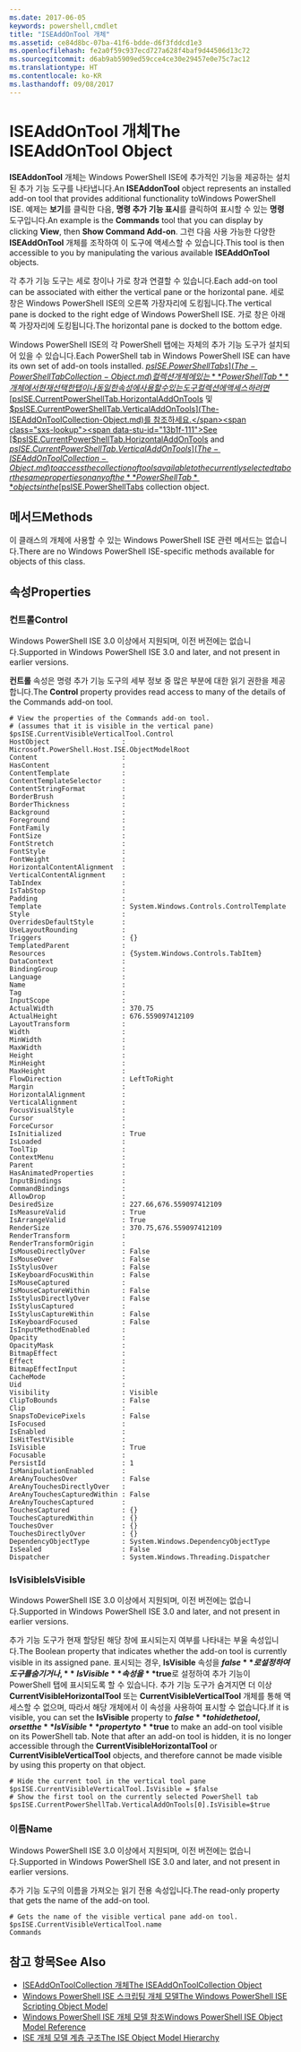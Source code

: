 ```yaml
---
ms.date: 2017-06-05
keywords: powershell,cmdlet
title: "ISEAddOnTool 개체"
ms.assetid: ce84d8bc-07ba-41f6-bdde-d6f3fddcd1e3
ms.openlocfilehash: fe2a0f59c937ecd727a628f4baf9d44506d13c72
ms.sourcegitcommit: d6ab9ab5909ed59cce4ce30e29457e0e75c7ac12
ms.translationtype: HT
ms.contentlocale: ko-KR
ms.lasthandoff: 09/08/2017
---
```

# <a name="the-iseaddontool-object"></a><span data-ttu-id="13b1f-103">ISEAddOnTool 개체</span><span class="sxs-lookup"><span data-stu-id="13b1f-103">The ISEAddOnTool Object</span></span>
  <span data-ttu-id="13b1f-104">**ISEAddonTool** 개체는 Windows PowerShell ISE에 추가적인 기능을 제공하는 설치된 추가 기능 도구를 나타냅니다.</span><span class="sxs-lookup"><span data-stu-id="13b1f-104">An **ISEAddonTool** object represents an installed add-on tool that provides additional functionality toWindows PowerShell ISE.</span></span> <span data-ttu-id="13b1f-105">예제는 **보기**를 클릭한 다음, **명령 추가 기능 표시**를 클릭하여 표시할 수 있는 **명령** 도구입니다.</span><span class="sxs-lookup"><span data-stu-id="13b1f-105">An example is the **Commands** tool that you can display by clicking **View**, then **Show Command Add-on**.</span></span> <span data-ttu-id="13b1f-106">그런 다음 사용 가능한 다양한 **ISEAddOnTool** 개체를 조작하여 이 도구에 액세스할 수 있습니다.</span><span class="sxs-lookup"><span data-stu-id="13b1f-106">This tool is then accessible to you by manipulating the various available **ISEAddOnTool** objects.</span></span>

 <span data-ttu-id="13b1f-107">각 추가 기능 도구는 세로 창이나 가로 창과 연결할 수 있습니다.</span><span class="sxs-lookup"><span data-stu-id="13b1f-107">Each add-on tool can be associated with either the vertical pane or the horizontal pane.</span></span> <span data-ttu-id="13b1f-108">세로 창은 Windows PowerShell ISE의 오른쪽 가장자리에 도킹됩니다.</span><span class="sxs-lookup"><span data-stu-id="13b1f-108">The vertical pane is docked to the right edge of Windows PowerShell ISE.</span></span> <span data-ttu-id="13b1f-109">가로 창은 아래쪽 가장자리에 도킹됩니다.</span><span class="sxs-lookup"><span data-stu-id="13b1f-109">The horizontal pane is docked to the bottom edge.</span></span>

 <span data-ttu-id="13b1f-110">Windows PowerShell ISE의 각 PowerShell 탭에는 자체의 추가 기능 도구가 설치되어 있을 수 있습니다.</span><span class="sxs-lookup"><span data-stu-id="13b1f-110">Each PowerShell tab in Windows PowerShell ISE can have its own set of add-on tools installed.</span></span> <span data-ttu-id="13b1f-111">[$psISE.PowerShellTabs](The-PowerShellTabCollection-Object.md) 컬렉션 개체에 있는 **PowerShellTab** 개체에서 현재 선택한 탭이나 동일한 속성에 사용할 수 있는 도구 컬렉션에 액세스하려면 [$psISE.CurrentPowerShellTab.HorizontalAddOnTools](The-ISEAddOnToolCollection-Object.md) 및 [$psISE.CurrentPowerShellTab.VerticalAddOnTools](The-ISEAddOnToolCollection-Object.md)를 참조하세요.</span><span class="sxs-lookup"><span data-stu-id="13b1f-111">See [$psISE.CurrentPowerShellTab.HorizontalAddOnTools](The-ISEAddOnToolCollection-Object.md) and [$psISE.CurrentPowerShellTab.VerticalAddOnTools](The-ISEAddOnToolCollection-Object.md) to access the collection of tools available to the currently selected tab or the same properties on any of the **PowerShellTab** objects in the [$psISE.PowerShellTabs](The-PowerShellTabCollection-Object.md) collection object.</span></span>

## <a name="methods"></a><span data-ttu-id="13b1f-112">메서드</span><span class="sxs-lookup"><span data-stu-id="13b1f-112">Methods</span></span>
 <span data-ttu-id="13b1f-113">이 클래스의 개체에 사용할 수 있는 Windows PowerShell ISE 관련 메서드는 없습니다.</span><span class="sxs-lookup"><span data-stu-id="13b1f-113">There are no Windows PowerShell ISE-specific methods available for objects of this class.</span></span>

## <a name="properties"></a><span data-ttu-id="13b1f-114">속성</span><span class="sxs-lookup"><span data-stu-id="13b1f-114">Properties</span></span>

### <a name="control"></a><span data-ttu-id="13b1f-115">컨트롤</span><span class="sxs-lookup"><span data-stu-id="13b1f-115">Control</span></span>
  <span data-ttu-id="13b1f-116">Windows PowerShell ISE 3.0 이상에서 지원되며, 이전 버전에는 없습니다.</span><span class="sxs-lookup"><span data-stu-id="13b1f-116">Supported in Windows PowerShell ISE 3.0 and later, and not present in earlier versions.</span></span>

 <span data-ttu-id="13b1f-117">**컨트롤** 속성은 명령 추가 기능 도구의 세부 정보 중 많은 부분에 대한 읽기 권한을 제공합니다.</span><span class="sxs-lookup"><span data-stu-id="13b1f-117">The **Control** property provides read access to many of the details of the Commands add-on tool.</span></span>

```
# View the properties of the Commands add-on tool.
# (assumes that it is visible in the vertical pane)
$psISE.CurrentVisibleVerticalTool.Control
HostObject                  : Microsoft.PowerShell.Host.ISE.ObjectModelRoot
Content                     :
HasContent                  :
ContentTemplate             :
ContentTemplateSelector     :
ContentStringFormat         :
BorderBrush                 :
BorderThickness             :
Background                  :
Foreground                  :
FontFamily                  :
FontSize                    :
FontStretch                 :
FontStyle                   :
FontWeight                  :
HorizontalContentAlignment  :
VerticalContentAlignment    :
TabIndex                    :
IsTabStop                   :
Padding                     :
Template                    : System.Windows.Controls.ControlTemplate
Style                       :
OverridesDefaultStyle       :
UseLayoutRounding           :
Triggers                    : {}
TemplatedParent             :
Resources                   : {System.Windows.Controls.TabItem}
DataContext                 :
BindingGroup                :
Language                    :
Name                        :
Tag                         :
InputScope                  :
ActualWidth                 : 370.75
ActualHeight                : 676.559097412109
LayoutTransform             :
Width                       :
MinWidth                    :
MaxWidth                    :
Height                      :
MinHeight                   :
MaxHeight                   :
FlowDirection               : LeftToRight
Margin                      :
HorizontalAlignment         :
VerticalAlignment           :
FocusVisualStyle            :
Cursor                      :
ForceCursor                 :
IsInitialized               : True
IsLoaded                    :
ToolTip                     :
ContextMenu                 :
Parent                      :
HasAnimatedProperties       :
InputBindings               :
CommandBindings             :
AllowDrop                   :
DesiredSize                 : 227.66,676.559097412109
IsMeasureValid              : True
IsArrangeValid              : True
RenderSize                  : 370.75,676.559097412109
RenderTransform             :
RenderTransformOrigin       :
IsMouseDirectlyOver         : False
IsMouseOver                 : False
IsStylusOver                : False
IsKeyboardFocusWithin       : False
IsMouseCaptured             :
IsMouseCaptureWithin        : False
IsStylusDirectlyOver        : False
IsStylusCaptured            :
IsStylusCaptureWithin       : False
IsKeyboardFocused           : False
IsInputMethodEnabled        :
Opacity                     :
OpacityMask                 :
BitmapEffect                :
Effect                      :
BitmapEffectInput           :
CacheMode                   :
Uid                         :
Visibility                  : Visible
ClipToBounds                : False
Clip                        :
SnapsToDevicePixels         : False
IsFocused                   :
IsEnabled                   :
IsHitTestVisible            :
IsVisible                   : True
Focusable                   :
PersistId                   : 1
IsManipulationEnabled       :
AreAnyTouchesOver           : False
AreAnyTouchesDirectlyOver   :
AreAnyTouchesCapturedWithin : False
AreAnyTouchesCaptured       :
TouchesCaptured             : {}
TouchesCapturedWithin       : {}
TouchesOver                 : {}
TouchesDirectlyOver         : {}
DependencyObjectType        : System.Windows.DependencyObjectType
IsSealed                    : False
Dispatcher                  : System.Windows.Threading.Dispatcher

```

### <a name="isvisible"></a><span data-ttu-id="13b1f-118">IsVisible</span><span class="sxs-lookup"><span data-stu-id="13b1f-118">IsVisible</span></span>
  <span data-ttu-id="13b1f-119">Windows PowerShell ISE 3.0 이상에서 지원되며, 이전 버전에는 없습니다.</span><span class="sxs-lookup"><span data-stu-id="13b1f-119">Supported in Windows PowerShell ISE 3.0 and later, and not present in earlier versions.</span></span>

 <span data-ttu-id="13b1f-120">추가 기능 도구가 현재 할당된 해당 창에 표시되는지 여부를 나타내는 부울 속성입니다.</span><span class="sxs-lookup"><span data-stu-id="13b1f-120">The Boolean property that indicates whether the add-on tool is currently visible in its assigned pane.</span></span> <span data-ttu-id="13b1f-121">표시되는 경우, **IsVisible** 속성을 **$false**로 설정하여 도구를 숨기거나, **IsVisible** 속성을 **$true**로 설정하여 추가 기능이 PowerShell 탭에 표시되도록 할 수 있습니다. 추가 기능 도구가 숨겨지면 더 이상 **CurrentVisibleHorizontalTool** 또는 **CurrentVisibleVerticalTool** 개체를 통해 액세스할 수 없으며, 따라서 해당 개체에서 이 속성을 사용하여 표시할 수 없습니다.</span><span class="sxs-lookup"><span data-stu-id="13b1f-121">If it is visible, you can set the **IsVisible** property to **$false** to hide the tool, or set the **IsVisible** property to **$true** to make an add-on tool visible on its PowerShell tab. Note that after an add-on tool is hidden, it is no longer accessible through the **CurrentVisibleHorizontalTool** or **CurrentVisibleVerticalTool** objects, and therefore cannot be made visible by using this property on that object.</span></span>

```
# Hide the current tool in the vertical tool pane
$psISE.CurrentVisibleVerticalTool.IsVisible = $false
# Show the first tool on the currently selected PowerShell tab
$psISE.CurrentPowerShellTab.VerticalAddOnTools[0].IsVisible=$true

```

### <a name="name"></a><span data-ttu-id="13b1f-122">이름</span><span class="sxs-lookup"><span data-stu-id="13b1f-122">Name</span></span>
  <span data-ttu-id="13b1f-123">Windows PowerShell ISE 3.0 이상에서 지원되며, 이전 버전에는 없습니다.</span><span class="sxs-lookup"><span data-stu-id="13b1f-123">Supported in Windows PowerShell ISE 3.0 and later, and not present in earlier versions.</span></span>

 <span data-ttu-id="13b1f-124">추가 기능 도구의 이름을 가져오는 읽기 전용 속성입니다.</span><span class="sxs-lookup"><span data-stu-id="13b1f-124">The read-only property that gets the name of the add-on tool.</span></span>

```
# Gets the name of the visible vertical pane add-on tool.
$psISE.CurrentVisibleVerticalTool.name
Commands

```

## <a name="see-also"></a><span data-ttu-id="13b1f-125">참고 항목</span><span class="sxs-lookup"><span data-stu-id="13b1f-125">See Also</span></span>
- [<span data-ttu-id="13b1f-126">ISEAddOnToolCollection 개체</span><span class="sxs-lookup"><span data-stu-id="13b1f-126">The ISEAddOnToolCollection Object</span></span>](The-ISEAddOnToolCollection-Object.md)
- [<span data-ttu-id="13b1f-127">Windows PowerShell ISE 스크립팅 개체 모델</span><span class="sxs-lookup"><span data-stu-id="13b1f-127">The Windows PowerShell ISE Scripting Object Model</span></span>](The-Windows-PowerShell-ISE-Scripting-Object-Model.md)
- [<span data-ttu-id="13b1f-128">Windows PowerShell ISE 개체 모델 참조</span><span class="sxs-lookup"><span data-stu-id="13b1f-128">Windows PowerShell ISE Object Model Reference</span></span>](Windows-PowerShell-ISE-Object-Model-Reference.md)
- [<span data-ttu-id="13b1f-129">ISE 개체 모델 계층 구조</span><span class="sxs-lookup"><span data-stu-id="13b1f-129">The ISE Object Model Hierarchy</span></span>](The-ISE-Object-Model-Hierarchy.md)

